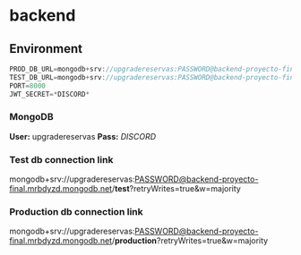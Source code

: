 # backend

## Environment


``` js
PROD_DB_URL=mongodb+srv://upgradereservas:PASSWORD@backend-proyecto-final.mrbdyzd.mongodb.net/production?retryWrites=true&w=majority
TEST_DB_URL=mongodb+srv://upgradereservas:PASSWORD@backend-proyecto-final.mrbdyzd.mongodb.net/test?retryWrites=true&w=majority
PORT=8000
JWT_SECRET=*DISCORD*
```


### MongoDB

**User:** upgradereservas 
**Pass:** *DISCORD*

### Test db connection link
mongodb+srv://upgradereservas:PASSWORD@backend-proyecto-final.mrbdyzd.mongodb.net/**test**?retryWrites=true&w=majority


### Production db connection link
mongodb+srv://upgradereservas:PASSWORD@backend-proyecto-final.mrbdyzd.mongodb.net/**production**?retryWrites=true&w=majority



